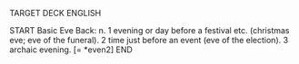 TARGET DECK
ENGLISH

START
Basic
Eve
Back: n. 1 evening or day before a festival etc. (christmas eve; eve of the funeral). 2 time just before an event (eve of the election). 3 archaic evening. [= *even2]
END
